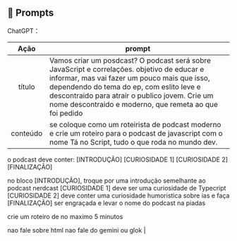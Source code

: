 ## 🧠 Prompts


ChatGPT：

|   Ação   | prompt                                                                                                                                                                                                                                                                         |
| :------: | ------------------------------------------------------------------------------------------------------------------------------------------------------------------------------------------------------------------------------------------------------------------------------ |
|  título  | Vamos criar um posdcast? O podcast será sobre JavaScript e correlações. objetivo de educar e informar, mas vai fazer um pouco mais que isso, dependendo do tema do ep, com eslito leve e descontraido para atrair o publico jovem. Crie um nome descontraido e moderno, que remeta ao que foi pedido                             |
| conteúdo | se coloque como um roteirista de podcast moderno e crie um roteiro para o podcast de javascript com o nome Tá no Script, tudo o que roda no mundo dev.
o podcast deve conter:
[INTRODUÇÃO]
[CURIOSIDADE 1]
[CURIOSIDADE 2]
[FINALIZAÇÃO]

no bloco [INTRODUÇÃO], troque por uma introdução semelhante ao podcast nerdcast
[CURIOSIDADE 1] deve ser uma curiosidade de Typecript
[CURIOSIDADE 2] deve conter uma curiosidade humoristica sobre ias
e faça [FINALIZAÇÃO] ser engraçada e levar o nome do podcast na piadas

crie um roteiro de no maximo 5 minutos

nao fale sobre html 
nao fale do gemini ou glok |

